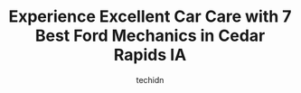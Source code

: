 ---
layout: ampstory
image: https://images.unsplash.com/photo-1471479917193-f00955256257?ixlib=rb-4.0.3&ixid=MnwxMjA3fDB8MHxwaG90by1wYWdlfHx8fGVufDB8fHx8&auto=format&fit=crop&w=640&h=853&q=80
author: techidn
featured: false
description: Entrust your vehicle to the 7 best Ford Mechanic in Cedar Rapids IA, USA and experience the difference they can make. With their extensive knowledge, state-of-the-art facilities, and commitm
title: Experience Excellent Car Care with 7 Best Ford Mechanics in Cedar Rapids IA
cover:
   title: Experience Excellent Car Care with 7 Best Ford Mechanics in Cedar Rapids IA
   subtitle: Rickpate
   background: https://images.unsplash.com/photo-1471479917193-f00955256257?ixlib=rb-4.0.3&ixid=MnwxMjA3fDB8MHxwaG90by1wYWdlfHx8fGVufDB8fHx8&auto=format&fit=crop&w=640&h=853&q=80

pages: 
 - layout: thirds
   top: <h1>#1 McGrath Ford Service</h1>
   bottom: "<p>Went in to get the airbag recall repair done and was told it could be a few hours. I was offered a ride home with their shuttle service (great experience with both driver</p>"
   background: https://www.knot35.com/toplist/wp-content/uploads/2023/06/best-ford-mechanic-1-in-cedar-rapids-ia-1685839484.jpeg
   backgroundblur: true
 - layout: thirds
   top: <h1>#2 Tuffy by Brakes Plus</h1>
   bottom: "<p>3535 1st Ave SE, Cedar Rapids, IA 52402, United States</p>"
   background: https://www.knot35.com/toplist/wp-content/uploads/2023/06/best-ford-mechanic-2-in-cedar-rapids-ia-1685839485.jpeg
   cta:
      link: https://www.knot35.com/toplist/experience-excellent-car-care-with-7-best-ford-mechanics-in-cedar-rapids-ia/
      text: Experience Excellent Car Care with 7 Best Ford Mechanics in Cedar Rapids IA
 - layout: thirds
   top: <h1>#3 Milex Complete Auto Care</h1>
   bottom: "<p>2010 Sylvia Ave NE, Cedar Rapids, IA 52402, United States</p>"
   background: https://www.knot35.com/toplist/wp-content/uploads/2023/06/best-ford-mechanic-3-in-cedar-rapids-ia-1685839485.jpeg
   cta:
      link: https://www.knot35.com/toplist/experience-excellent-car-care-with-7-best-ford-mechanics-in-cedar-rapids-ia/
      text: Experience Excellent Car Care with 7 Best Ford Mechanics in Cedar Rapids IA
 - layout: thirds
   top: <h1>#4 4 Guys Auto Sales Service & Body Repair</h1>
   bottom: "<p>4705 Johnson Ave NW, Cedar Rapids, IA 52405, United States</p>"
   background: https://images.unsplash.com/photo-1510906594845-bc082582c8cc?ixlib=rb-4.0.3&ixid=MnwxMjA3fDB8MHxwaG90by1wYWdlfHx8fGVufDB8fHx8&auto=format&fit=crop&w=640&h=853&q=80
   cta:
      link: https://www.knot35.com/toplist/experience-excellent-car-care-with-7-best-ford-mechanics-in-cedar-rapids-ia/
      text: Experience Excellent Car Care with 7 Best Ford Mechanics in Cedar Rapids IA
 - layout: thirds
   top: <h1>#5 Big Jims Automotive</h1>
   bottom: "<p>1600 6th St SW, Cedar Rapids, IA 52404, United States</p>"
   background: https://images.unsplash.com/photo-1462556791646-c201b8241a94?ixlib=rb-4.0.3&ixid=MnwxMjA3fDB8MHxwaG90by1wYWdlfHx8fGVufDB8fHx8&auto=format&fit=crop&w=640&h=853&q=80
   cta:
      link: https://www.knot35.com/toplist/experience-excellent-car-care-with-7-best-ford-mechanics-in-cedar-rapids-ia/
      text: Experience Excellent Car Care with 7 Best Ford Mechanics in Cedar Rapids IA
 - layout: thirds
   top: <h1>#6 ATS Automotive</h1>
   bottom: "<p>5042 4th St SW Suite #D, Cedar Rapids, IA 52404, United States</p>"
   background: https://images.unsplash.com/photo-1618556658017-fd9c732d1360?ixlib=rb-4.0.3&ixid=MnwxMjA3fDB8MHxwaG90by1wYWdlfHx8fGVufDB8fHx8&auto=format&fit=crop&w=640&h=853&q=80
   cta:
      link: https://www.knot35.com/toplist/experience-excellent-car-care-with-7-best-ford-mechanics-in-cedar-rapids-ia/
      text: Experience Excellent Car Care with 7 Best Ford Mechanics in Cedar Rapids IA
 - layout: thirds
   top: <h1>#7 Fairway Auto Care Center</h1>
   bottom: "<p>1910 St Andrews Ct NE, Cedar Rapids, IA 52402, United States</p>"
   background: https://images.unsplash.com/photo-1484589065579-248aad0d8b13?ixlib=rb-4.0.3&ixid=MnwxMjA3fDB8MHxwaG90by1wYWdlfHx8fGVufDB8fHx8&auto=format&fit=crop&w=640&h=853&q=80
   cta:
      link: https://www.knot35.com/toplist/experience-excellent-car-care-with-7-best-ford-mechanics-in-cedar-rapids-ia/
      text: Experience Excellent Car Care with 7 Best Ford Mechanics in Cedar Rapids IA
 - layout: thirds
   middle: Continue reading...
   background: https://images.unsplash.com/photo-1549241520-425e3dfc01cb?ixlib=rb-4.0.3&ixid=MnwxMjA3fDB8MHxwaG90by1wYWdlfHx8fGVufDB8fHx8&auto=format&fit=crop&w=640&h=853&q=80
   cta:
      link: https://www.knot35.com/toplist/experience-excellent-car-care-with-7-best-ford-mechanics-in-cedar-rapids-ia/
      text: Experience Excellent Car Care with 7 Best Ford Mechanics in Cedar Rapids IA
      
---